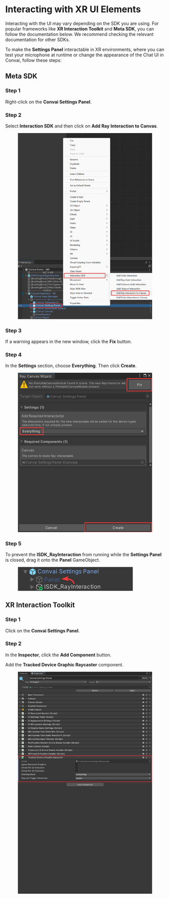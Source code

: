 # Interacting with XR UI Elements

Interacting with the UI may vary depending on the SDK you are using. For popular frameworks like **XR Interaction Toolkit** and **Meta SDK**, you can follow the documentation below. We recommend checking the relevant documentation for other SDKs.

To make the **Settings Panel** interactable in XR environments, where you can test your microphone at runtime or change the appearance of the Chat UI in Convai, follow these steps:

## Meta SDK

### Step 1

Right-click on the **Convai Settings Panel**.

### Step 2

Select **Interaction SDK** and then click on **Add Ray Interaction to Canvas**.

<figure><img src="../../../../.gitbook/assets/UI_MetaSDK_1.png" alt="" width="563"><figcaption></figcaption></figure>

### Step 3

If a warning appears in the new window, click the **Fix** button.

### Step 4

In the **Settings** section, choose **Everything**. Then click **Create**.

<figure><img src="../../../../.gitbook/assets/UI_MetaSDK_2.png" alt="" width="540"><figcaption></figcaption></figure>

### Step 5

To prevent the **ISDK\_RayInteraction** from running while the **Settings Panel** is closed, drag it onto the **Panel** GameObject.

<figure><img src="../../../../.gitbook/assets/UI_MetaSDK_3.png" alt=""><figcaption></figcaption></figure>

## XR Interaction Toolkit

### Step 1

Click on the **Convai Settings Panel**.

### Step 2

In the **Inspector**, click the **Add Component** button.

Add the **Tracked Device Graphic Raycaster** component.



<figure><img src="../../../../.gitbook/assets/UI_XRInteractionToolKit.png" alt="" width="563"><figcaption></figcaption></figure>
